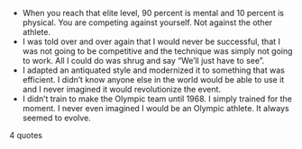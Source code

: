  - When you reach that elite level, 90 percent is mental and 10 percent is physical. You are competing against yourself. Not against the other athlete.
 - I was told over and over again that I would never be successful, that I was not going to be competitive and the technique was simply not going to work. All I could do was shrug and say “We’ll just have to see”.
 - I adapted an antiquated style and modernized it to something that was efficient. I didn’t know anyone else in the world would be able to use it and I never imagined it would revolutionize the event.
 - I didn’t train to make the Olympic team until 1968. I simply trained for the moment. I never even imagined I would be an Olympic athlete. It always seemed to evolve.

4 quotes